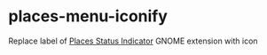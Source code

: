 # places-menu-iconify

Replace label of [Places Status Indicator](https://extensions.gnome.org/extension/8/places-status-indicator/) GNOME extension with icon

